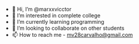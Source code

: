 - 👋 Hi, I’m @marxxvicctor
- 👀 I’m interested in complete college
- 🌱 I’m currently learning programming
- 💞️ I’m looking to collaborate on other students
- 📫 How to reach me - mv28carvalho@gmail.com

<!---
marxxvicctor/marxxvicctor is a ✨ special ✨ repository because its `README.md` (this file) appears on your GitHub profile.
You can click the Preview link to take a look at your changes.
--->
